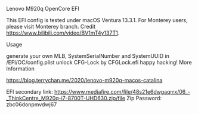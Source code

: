 Lenovo M920q OpenCore EFI

This EFI config is tested under macOS Ventura 13.3.1. For Monterey users, please visit Monterey branch. Credit https://www.bilibili.com/video/BV1mT4y137T1.

Usage

generate your own MLB, SystemSerialNumber and SystemUUID in /EFI/OC/config.plist
unlock CFG-Lock by CFGLock.efi
happy hacking!
More Information

https://blog.terrychan.me/2020/lenovo-m920q-macos-catalina

EFI secondary link:
https://www.mediafire.com/file/48s21e6dwgaqrrx/06_-_ThinkCentre_M920q-i7-8700T-UHD630.zip/file
Zip Password: zbc06donpmvdwj67
